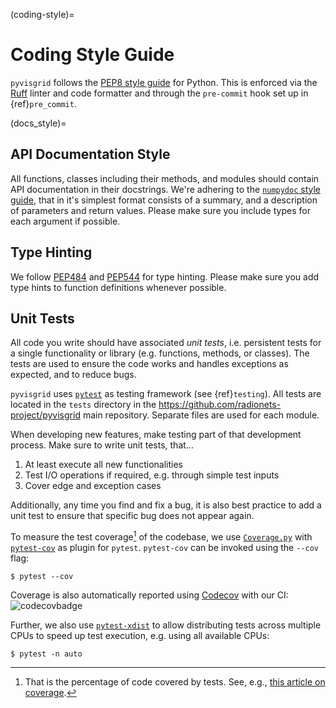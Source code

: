 (coding-style)=
# Coding Style Guide

`pyvisgrid` follows the [PEP8 style guide][pep8] for Python. This is enforced via the [Ruff][ruff]
linter and code formatter and through the `pre-commit` hook set up in {ref}`pre_commit`.


(docs_style)=
## API Documentation Style

All functions, classes including their methods, and modules should contain API documentation
in their docstrings. We're adhering to the [`numpydoc` style guide][numpydoc], that in it's
simplest format consists of a summary, and a description of parameters and
return values. Please make sure you include types for each argument if possible.


## Type Hinting

We follow [PEP484][pep484] and [PEP544][pep544] for type hinting. Please make sure you add
type hints to function definitions whenever possible.


## Unit Tests

All code you write should have associated *unit tests*, i.e. persistent tests for a single functionality or
library (e.g. functions, methods, or classes). The tests are used to ensure the code works
and handles exceptions as expected, and to reduce bugs.

`pyvisgrid` uses [`pytest`][pytest] as testing framework (see {ref}`testing`). All tests
are located in the `tests` directory in the https://github.com/radionets-project/pyvisgrid
main repository. Separate files are used for each module.

When developing new features, make testing part of that development process.
Make sure to write unit tests, that...

1. At least execute all new functionalities
2. Test I/O operations if required, e.g. through simple test inputs
3. Cover edge and exception cases

Additionally, any time you find and fix a bug, it is also best practice
to add a unit test to ensure that specific bug does not appear again.

To measure the test coverage[^1] of the codebase, we use [`Coverage.py`][coveragepy]
with [`pytest-cov`][pytestcov] as plugin for `pytest`. `pytest-cov` can be invoked
using the `--cov` flag:

```shell-session
$ pytest --cov
```

Coverage is also automatically reported using [Codecov][codecov] with our CI: ![codecovbadge](https://codecov.io/github/radionets-project/pyvisgrid/badge.svg)

Further, we also use [`pytest-xdist`][pytestxdist] to allow distributing tests
across multiple CPUs to speed up test execution, e.g. using all available CPUs:

```shell-session
$ pytest -n auto
```


[^1]: That is the percentage of code covered by tests. See, e.g., [this article on coverage][atlassian-cov].

[pep8]: https://peps.python.org/pep-0008/
[ruff]: https://docs.astral.sh/ruff/
[numpydoc]: https://numpydoc.readthedocs.io/en/latest/format.html
[pep484]: https://peps.python.org/pep-0484/
[pep544]: https://peps.python.org/pep-0544/
[pytest]: https://docs.pytest.org/en/stable/
[coveragepy]: https://coverage.readthedocs.io/en/7.10.2/
[pytestcov]: https://pytest-cov.readthedocs.io/en/latest/
[codecov]: https://app.codecov.io/github/radionets-project/pyvisgrid
[codecovbadge]:  https://codecov.io/github/radionets-project/pyvisgrid/badge.svg
[pytestxdist]: https://pytest-xdist.readthedocs.io/en/stable/
[atlassian-cov]: https://www.atlassian.com/continuous-delivery/software-testing/code-coverage
